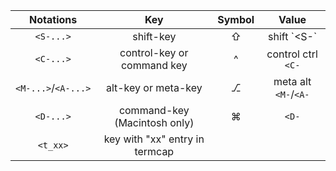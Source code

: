 
|      Notations      |              Key               | Symbol |        Value         |
| :-----------------: | :----------------------------: | :----: | :------------------: |
|      `<S-...>`      |           shift-key            |   ⇧    |     shift \`<S-`     |
|      `<C-...>`      |   control-key or command key   |   ^    |  control ctrl `<C-`  |
| `<M-...>`/`<A-...>` |      alt-key or meta-key       |   ⎇    | meta alt `<M-`/`<A-` |
|      `<D-...>`      |  command-key (Macintosh only)  |   ⌘    |        `<D-`         |
|      `<t_xx>`       | key with "xx" entry in termcap |        |                      |

